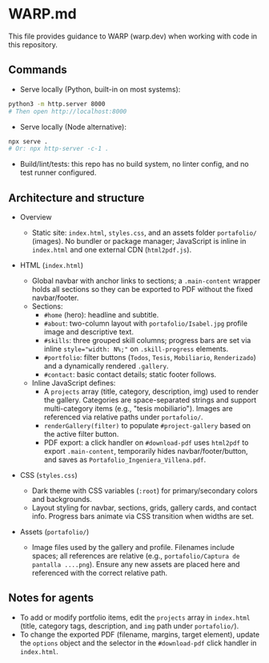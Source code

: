 # WARP.md

This file provides guidance to WARP (warp.dev) when working with code in this repository.

## Commands

- Serve locally (Python, built-in on most systems):
```bash path=null start=null
python3 -m http.server 8000
# Then open http://localhost:8000
```
- Serve locally (Node alternative):
```bash path=null start=null
npx serve .
# Or: npx http-server -c-1 .
```
- Build/lint/tests: this repo has no build system, no linter config, and no test runner configured.

## Architecture and structure

- Overview
  - Static site: `index.html`, `styles.css`, and an assets folder `portafolio/` (images). No bundler or package manager; JavaScript is inline in `index.html` and one external CDN (`html2pdf.js`).

- HTML (`index.html`)
  - Global navbar with anchor links to sections; a `.main-content` wrapper holds all sections so they can be exported to PDF without the fixed navbar/footer.
  - Sections:
    - `#home` (hero): headline and subtitle.
    - `#about`: two-column layout with `portafolio/Isabel.jpg` profile image and descriptive text.
    - `#skills`: three grouped skill columns; progress bars are set via inline `style="width: N%;"` on `.skill-progress` elements.
    - `#portfolio`: filter buttons (`Todos`, `Tesis`, `Mobiliario`, `Renderizado`) and a dynamically rendered `.gallery`.
    - `#contact`: basic contact details; static footer follows.
  - Inline JavaScript defines:
    - A `projects` array (title, category, description, img) used to render the gallery. Categories are space-separated strings and support multi-category items (e.g., "tesis mobiliario"). Images are referenced via relative paths under `portafolio/`.
    - `renderGallery(filter)` to populate `#project-gallery` based on the active filter button.
    - PDF export: a click handler on `#download-pdf` uses `html2pdf` to export `.main-content`, temporarily hides navbar/footer/button, and saves as `Portafolio_Ingeniera_Villena.pdf`.

- CSS (`styles.css`)
  - Dark theme with CSS variables (`:root`) for primary/secondary colors and backgrounds.
  - Layout styling for navbar, sections, grids, gallery cards, and contact info. Progress bars animate via CSS transition when widths are set.

- Assets (`portafolio/`)
  - Image files used by the gallery and profile. Filenames include spaces; all references are relative (e.g., `portafolio/Captura de pantalla ....png`). Ensure any new assets are placed here and referenced with the correct relative path.

## Notes for agents

- To add or modify portfolio items, edit the `projects` array in `index.html` (title, category tags, description, and `img` path under `portafolio/`).
- To change the exported PDF (filename, margins, target element), update the `options` object and the selector in the `#download-pdf` click handler in `index.html`.

